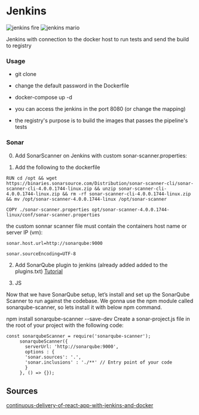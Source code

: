 # Jenkins

![jenkins fire](https://jenkins.io/images/logos/fire/256.png)
![jenkins mario](https://jenkins.io/images/logos/plumber/256.png)

Jenkins with connection to the docker host to run tests and send the build to registry

### Usage

- git clone

- change the default password in the Dockerfile

- docker-compose up -d

- you can access the jenkins in the port 8080 (or change the mapping)

- the registry's purpose is to build the images that passes the pipeline's tests

### Sonar

0. Add SonarScanner on Jenkins with custom sonar-scanner.properties:

1. Add the following to the dockerfile

~~~~
RUN cd /opt && wget https://binaries.sonarsource.com/Distribution/sonar-scanner-cli/sonar-scanner-cli-4.0.0.1744-linux.zip && unzip sonar-scanner-cli-4.0.0.1744-linux.zip && rm -rf sonar-scanner-cli-4.0.0.1744-linux.zip && mv /opt/sonar-scanner-4.0.0.1744-linux /opt/sonar-scanner

COPY ./sonar-scanner.properties opt/sonar-scanner-4.0.0.1744-linux/conf/sonar-scanner.properties
~~~~~

the custom sonnar scanner file must contain the containers host name or server IP (vm):

~~~~
sonar.host.url=http://sonarqube:9000

sonar.sourceEncoding=UTF-8
~~~~

2. Add SonarQube plugin to jenkins (already added added to the plugins.txt) [Tutorial](https://www.youtube.com/watch?v=k-3krTRuAFA)


3. JS

Now that we have SonarQube setup, let’s install and set up the SonarQube Scanner to run against the codebase. We gonna use the npm module called sonarqube-scanner, so lets install it with below npm command.

npm install sonarqube-scanner --save-dev
Create a sonar-project.js file in the root of your project with the following code:

~~~~
const sonarqubeScanner = require('sonarqube-scanner');
     sonarqubeScanner({
       serverUrl: 'http://sonarqube:9000',
       options : {
       'sonar.sources': '.',
       'sonar.inclusions' : './**' // Entry point of your code
       }
     }, () => {});
~~~~

## Sources

[continuous-delivery-of-react-app-with-jenkins-and-docker](https://medium.com/hackernoon/continuous-delivery-of-react-app-with-jenkins-and-docker-8a1ae1511b86)

